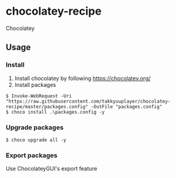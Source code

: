 chocolatey-recipe
=================

Chocolatey


## Usage

### Install

1. Install chocolatey by following https://chocolatey.org/
2. Install packages

  ```
  $ Invoke-WebRequest -Uri "https://raw.githubusercontent.com/takkyuuplayer/chocolatey-recipe/master/packages.config" -OutFile "packages.config"
  $ choco install .\packages.config -y
  ```

### Upgrade packages

```
$ choco upgrade all -y
```

### Export packages

Use ChocolateyGUI's export feature